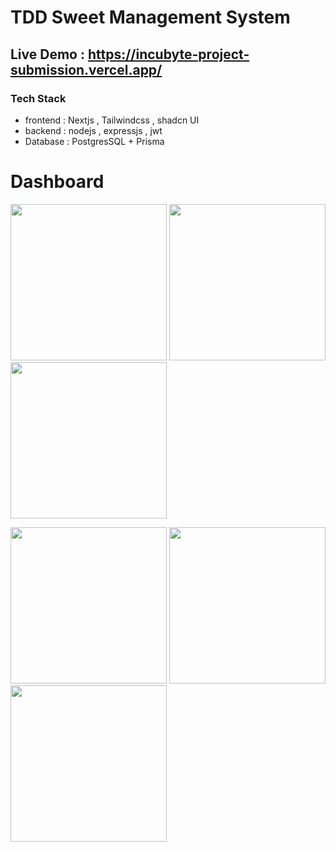# TDD Sweet Management System 
## Live Demo : https://incubyte-project-submission.vercel.app/

### Tech Stack 
- frontend : Nextjs , Tailwindcss , shadcn UI
- backend : nodejs , expressjs , jwt
- Database : PostgresSQL + Prisma

# Dashboard
<p float="left">
  <img src="https://i.ibb.co/dwxq62yw/Screenshot-85.png" width="250" />
  <img src="https://i.ibb.co/QvHwfGsG/Screenshot-86.png" width="250" />
  <img src="https://i.ibb.co/V0F8NBMW/Screenshot-87.png" width="250" />
</p>

<p float="left">
  <img src="https://i.ibb.co/WbZjCBZ/Screenshot-88.png" width="250" />
  <img src="https://i.ibb.co/6cG8yqSZ/Screenshot-89.png" width="250" />
  <img src="https://i.ibb.co/q3kDMfZG/Screenshot-90.png" width="250" />
</p>
